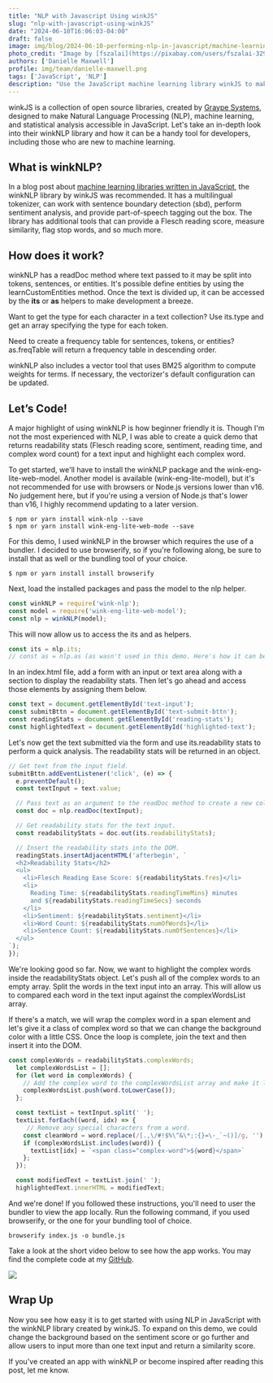 ```yaml
---
title: "NLP with Javascript Using winkJS"
slug: "nlp-with-javascript-using-winkJS"
date: "2024-06-10T16:06:03-04:00"
draft: false
image: img/blog/2024-06-10-performing-nlp-in-javascript/machine-learning-robot.webp
photo_credit: "Image by [fszalai](https://pixabay.com/users/fszalai-32964329/?utm_source=link-attribution&utm_medium=referral&utm_campaign=image&utm_content=7770312) from [Pixabay](https://pixabay.com//?utm_source=link-attribution&utm_medium=referral&utm_campaign=image&utm_content=7770312)"
authors: ['Danielle Maxwell']
profile: img/team/danielle-maxwell.png
tags: ['JavaScript', 'NLP']
description: "Use the JavaScript machine learning library winkJS to make Natural Language Processing (NLP) beginner friendly."
---
```


winkJS is a collection of open source libraries, created by [Graype Systems](https://graype.in/), designed to make Natural Language Processing (NLP), machine learning, and statistical analysis accessible in JavaScript. Let's take an in-depth look into their winkNLP library and how it can be a handy tool for developers, including those who are new to machine learning.

<!--more-->

## What is winkNLP?
In a blog post about [machine learning libraries written in JavaScript](/blog/5-javascript-libraries-to-use-for-machine-learning/), the winkNLP library by winkJS was recommended. It has a multilingual tokenizer, can work with sentence boundary detection (sbd), perform sentiment analysis, and provide part-of-speech tagging out the box. The library has additional tools that can provide a Flesch reading score, measure similarity, flag stop words, and so much more.

## How does it work?
winkNLP has a readDoc method where text passed to it may be split into tokens, sentences, or entities. It's possible define entities by using the learnCustomEntities method. Once the text is divided up, it can be accessed by the **its** or **as** helpers to make development a breeze.

Want to get the type for each character in a text collection? Use its.type and get an array specifying the type for each token.

Need to create a frequency table for sentences, tokens, or entities? as.freqTable will return a frequency table in descending order.

winkNLP also includes a vector tool that uses BM25 algorithm to compute weights for terms. If necessary, the vectorizer's default configuration can be updated.

## Let’s Code!
A major highlight of using winkNLP is how beginner friendly it is. Though I'm not the most experienced with NLP, I was able to create a quick demo that returns readability stats (Flesch reading score, sentiment, reading time, and complex word count) for a text input and highlight each complex word.

To get started, we'll have to install the winkNLP package and the wink-eng-lite-web-model. Another model is available (wink-eng-lite-model), but it's not recommended for use with browsers or Node.js versions lower than v16. No judgement here, but if you're using a version of Node.js that's lower than v16, I highly recommend updating to a later version.

```
$ npm or yarn install wink-nlp --save
$ npm or yarn install wink-eng-lite-web-mode --save
```

For this demo, I used winkNLP in the browser which requires the use of a bundler. I decided to use browserify, so if you're following along, be sure to install that as well or the bundling tool of your choice.

```
$ npm or yarn install install browserify
```

Next, load the installed packages and pass the model to the nlp helper.

```javascript
const winkNLP = require('wink-nlp');
const model = require('wink-eng-lite-web-model');
const nlp = winkNLP(model);
```

This will now allow us to access the its and as helpers.

```javascript
const its = nlp.its;
// const as = nlp.as (as wasn't used in this demo. Here's how it can be accessed.)
```

In an index.html file, add a form with an input or text area along with a section to display the readability stats. Then let's go ahead and access those elements by assigning them below.


```javascript
const text = document.getElementById('text-input');
const submitBttn = document.getElementById('text-submit-bttn');
const readingStats = document.getElementById('reading-stats');
const highlightedText = document.getElementById('highlighted-text');
```

Let's now get the text submitted via the form and use its.readability stats to perform a quick analysis. The readability stats will be returned in an object.

```javascript
// Get text from the input field.
submitBttn.addEventListener('click', (e) => {
  e.preventDefault();
  const textInput = text.value;

  // Pass text as an argument to the readDoc method to create a new collection.
  const doc = nlp.readDoc(textInput);

  // Get readability stats for the text input.
  const readabilityStats = doc.out(its.readabilityStats);

  // Insert the readability stats into the DOM.
  readingStats.insertAdjacentHTML('afterbegin', `
  <h2>Readability Stats</h2>
  <ul>
    <li>Flesch Reading Ease Score: ${readabilityStats.fres}</li>
    <li>
      Reading Time: ${readabilityStats.readingTimeMins} minutes 
      and ${readabilityStats.readingTimeSecs} seconds
    </li>
    <li>Sentiment: ${readabilityStats.sentiment}</li>
    <li>Word Count: ${readabilityStats.numOfWords}</li>
    <li>Sentence Count: ${readabilityStats.numOfSentences}</li>
  </ul>
`);
});
```

We're looking good so far. Now, we want to highlight the complex words inside the readabilityStats object. Let's push all of the complex words to an empty array. Split the words in the text input into an array. This will allow us to compared each word in the text input against the complexWordsList array. 

If there's a match, we will wrap the complex word in a span element and let's give it a class of complex word so that we can change the background color with a little CSS. Once the loop is complete, join the text and then insert it into the DOM.

```javascript
const complexWords = readabilityStats.complexWords;
  let complexWordsList = [];
  for (let word in complexWords) {
    // Add the complex word to the complexWordsList array and make it lowercase to handle case insensitivity.
    complexWordsList.push(word.toLowerCase());
  };

  const textList = textInput.split(' ');
  textList.forEach((word, idx) => {
     // Remove any special characters from a word.
    const cleanWord = word.replace(/[.,\/#!$%\^&\*;:{}=\-_`~()]/g, '');
    if (complexWordsList.includes(word)) {
      textList[idx] = `<span class="complex-word">${word}</span>`
    };
  });

  const modifiedText = textList.join(' ');
  highlightedText.innerHTML = modifiedText;
```

And we're done! If you followed these instructions, you'll need to user the bundler to view the app locally. Run the following command, if you used browserify, or the one for your bundling tool of choice.
```
browserify index.js -o bundle.js
```

Take a look at the short video below to see how the app works. You may find the complete code at my [GitHub](https://github.com/daniellemaxwell/wink-nlp-example).

<img src="img/blog/2024-06-10-performing-nlp-in-javascript/wink-nlp-demo.gif" style="margin: 0 auto" />

## Wrap Up
Now you see how easy it is to get started with using NLP in JavaScript with the winkNLP library created by winkJS. To expand on this demo, we could change the background based on the sentiment score or go further and allow users to input more than one text input and return a similarity score.

If you've created an app with winkNLP or become inspired after reading this post, let me know.



